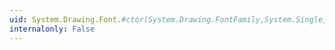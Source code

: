 ```yaml
---
uid: System.Drawing.Font.#ctor(System.Drawing.FontFamily,System.Single,System.Drawing.FontStyle)
internalonly: False
---
```

